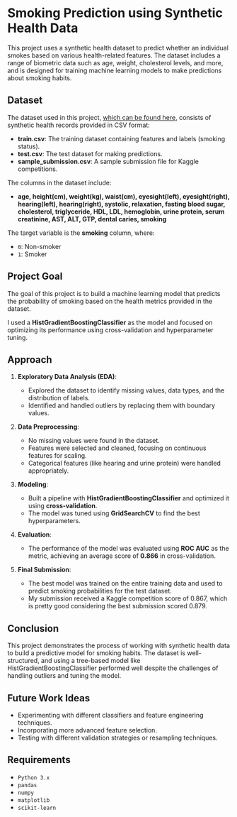 # Smoking Prediction using Synthetic Health Data

This project uses a synthetic health dataset to predict whether an individual smokes based on various health-related features. The dataset includes a range of biometric data such as age, weight, cholesterol levels, and more, and is designed for training machine learning models to make predictions about smoking habits.

## Dataset

The dataset used in this project, [which can be found here](https://www.kaggle.com/competitions/playground-series-s3e24), consists of synthetic health records provided in CSV format:

- **train.csv**: The training dataset containing features and labels (smoking status).
- **test.csv**: The test dataset for making predictions.
- **sample_submission.csv**: A sample submission file for Kaggle competitions.

The columns in the dataset include:
- **age, height(cm), weight(kg), waist(cm), eyesight(left), eyesight(right), hearing(left), hearing(right), systolic, relaxation, fasting blood sugar, cholesterol, triglyceride, HDL, LDL, hemoglobin, urine protein, serum creatinine, AST, ALT, GTP, dental caries, smoking**

The target variable is the **smoking** column, where:
- `0`: Non-smoker
- `1`: Smoker

## Project Goal

The goal of this project is to build a machine learning model that predicts the probability of smoking based on the health metrics provided in the dataset.

I used a **HistGradientBoostingClassifier** as the model and focused on optimizing its performance using cross-validation and hyperparameter tuning.

## Approach

1. **Exploratory Data Analysis (EDA)**: 
    - Explored the dataset to identify missing values, data types, and the distribution of labels.
    - Identified and handled outliers by replacing them with boundary values.

2. **Data Preprocessing**:
    - No missing values were found in the dataset.
    - Features were selected and cleaned, focusing on continuous features for scaling.
    - Categorical features (like hearing and urine protein) were handled appropriately.

3. **Modeling**:
    - Built a pipeline with **HistGradientBoostingClassifier** and optimized it using **cross-validation**.
    - The model was tuned using **GridSearchCV** to find the best hyperparameters.

4. **Evaluation**:
    - The performance of the model was evaluated using **ROC AUC** as the metric, achieving an average score of **0.866** in cross-validation.

5. **Final Submission**:
    - The best model was trained on the entire training data and used to predict smoking probabilities for the test dataset.
    - My submission received a Kaggle competition score of 0.867, which is pretty good considering the best submission scored 0.879. 

## Conclusion

This project demonstrates the process of working with synthetic health data to build a predictive model for smoking habits. The dataset is well-structured, and using a tree-based model like HistGradientBoostingClassifier performed well despite the challenges of handling outliers and tuning the model.

## Future Work Ideas

- Experimenting with different classifiers and feature engineering techniques.
- Incorporating more advanced feature selection.
- Testing with different validation strategies or resampling techniques.

## Requirements

- `Python 3.x`
- `pandas`
- `numpy`
- `matplotlib`
- `scikit-learn`

